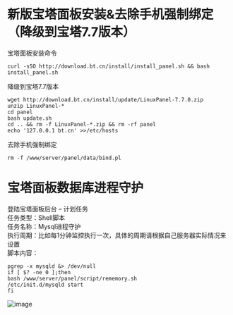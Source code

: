 # 新版宝塔面板安装&去除手机强制绑定（降级到宝塔7.7版本）
宝塔面板安装命令   
```
curl -sSO http://download.bt.cn/install/install_panel.sh && bash install_panel.sh
```
降级到宝塔7.7版本
```
wget http://download.bt.cn/install/update/LinuxPanel-7.7.0.zip
unzip LinuxPanel-*
cd panel
bash update.sh
cd .. && rm -f LinuxPanel-*.zip && rm -rf panel
echo '127.0.0.1 bt.cn' >>/etc/hosts
```
去除手机强制绑定
```
rm -f /www/server/panel/data/bind.pl
```
# 宝塔面板数据库进程守护
登陆宝塔面板后台 – 计划任务  
任务类型：Shell脚本  
任务名称：Mysql进程守护  
执行周期：比如每1分钟监控执行一次，具体的周期请根据自己服务器实际情况来设置  
脚本内容：  
```
pgrep -x mysqld &> /dev/null
if [ $? -ne 0 ];then
bash /www/server/panel/script/rememory.sh
/etc/init.d/mysqld start
fi
```
![image](https://i.postimg.cc/NMcMrRCb/y8lofp.jpg)
